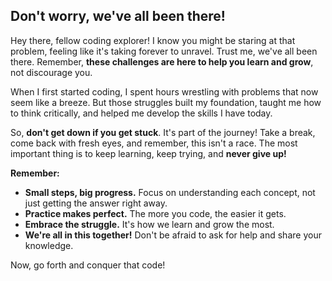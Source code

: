 ## Don't worry, we've all been there!

Hey there, fellow coding explorer! I know you might be staring at that problem, feeling like it's taking forever to unravel. Trust me, we've all been there. Remember, **these challenges are here to help you learn and grow**, not discourage you.

When I first started coding, I spent hours wrestling with problems that now seem like a breeze. But those struggles built my foundation, taught me how to think critically, and helped me develop the skills I have today.

So, **don't get down if you get stuck**. It's part of the journey! Take a break, come back with fresh eyes, and remember, this isn't a race. The most important thing is to keep learning, keep trying, and **never give up!**

**Remember:**

- **Small steps, big progress.** Focus on understanding each concept, not just getting the answer right away.
- **Practice makes perfect.** The more you code, the easier it gets.
- **Embrace the struggle.** It's how we learn and grow the most.
- **We're all in this together!** Don't be afraid to ask for help and share your knowledge.

Now, go forth and conquer that code!
